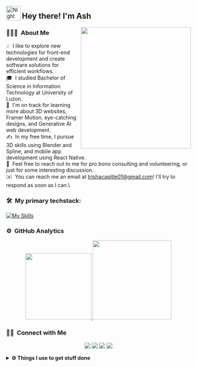 

<img alt="Night Coding" src="./assets/Hand%20Wave.gif" width='40' align="left"/><h2>Hey there! I'm Ash</h2>

<img align="right" height="330px" width="300px" src="https://user-images.githubusercontent.com/81328619/213875785-400ae517-156b-4aca-a787-bac75d84c393.gif" />

### 👨🏻‍💻 &nbsp;About Me

💡 &nbsp;I like to explore new technologies for front-end development and create software solutions for efficient workflows.\
🎓 &nbsp;I studied Bachelor of Science in Information Technology at University of Luzon.\
🌱 &nbsp;I'm on track for learning more about 3D websites, Framer Motion, eye-catching designs, and Generative AI web development.\
✍️ &nbsp;In my free time, I pursue 3D skills using Blender and Spline, and mobile app development using React Native.\
💬 &nbsp;Feel free to reach out to me for pro bono consulting and volunteering, or just for some interesting discussion.\
✉️ &nbsp;You can reach me an email at trishacapitle01@gmail.com! I'll try to respond as soon as I can.\



### 🛠 &nbsp;My primary techstack:

[![My Skills](https://skillicons.dev/icons?i=js,react,nextjs,figma,git,nodejs,vite,electron,bootstrap,css,html&perline=7)](https://skillicons.dev)

### ⚙️ &nbsp;GitHub Analytics

<p align="center">
<a href="https://github.com/trishacapitle">
  <img height="180em" src="https://github-readme-stats-eight-theta.vercel.app/api?username=trishacapitle&show_icons=true&theme=algolia&include_all_commits=true&count_private=true"/>
  <img height="215em" src="https://github-readme-stats-eight-theta.vercel.app/api/top-langs/?username=trishacapitle&layout=compact&langs_count=8&theme=algolia"/>
</a>
</p>

### 🤝🏻 &nbsp;Connect with Me

<p align="center">
<a href=""><img src="https://img.shields.io/badge/-portfolioLink-3423A6?style=flat&logo=Google-Chrome&logoColor=white"/></a>
<a href="https://linkedin.com/in/trisha-capitle"><img src="https://img.shields.io/badge/-Trisha%20Capitle-0077B5?style=flat&logo=Linkedin&logoColor=white"/></a>
<a href="mailto:trishacapitle01@gmail.com"><img src="https://img.shields.io/badge/-trishacapitle01@gmail.com-D14836?style=flat&logo=Gmail&logoColor=white"/></a>
<a href="https://facebook.com/ash.dev01"><img src="https://img.shields.io/badge/-@ash.dev01-1877F2?style=flat&logo=Facebook&logoColor=white"/></a>
</p>

<details>
  <br />
  <summary><b>⚙️ Things I use to get stuff done</b></summary>
  	<ul>
  	    <li><b>OS:</b> Windows 11 </li>
	    <li><b>Laptop: </b> Acer Nitro 5</li>
  	    <li><b>Browser: </b> Opera</li>
	    <li><b>Code Editor:</b>VSCode</li>
	</ul>
</details>
